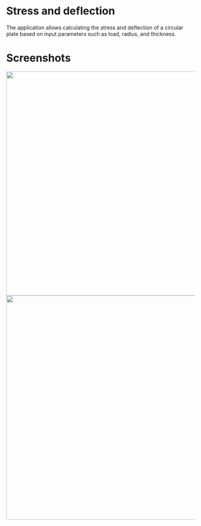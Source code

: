 # Stress and deflection
The application allows calculating the stress and deflection of a circular plate based on input parameters such as load, radius, and thickness.

# Screenshots
<img src="https://github.com/user-attachments/assets/4bbbd840-3f11-42be-adbd-347c2885b388" style="height:600px "/><img style="height:600px" src="https://github.com/user-attachments/assets/2c2abbef-7241-494c-8350-5670add67264"/>


